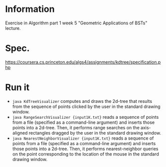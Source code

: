 # Information
Exercise in Algorithm part 1 week 5 "Geometric Applications of BSTs" lecture.

# Spec.
https://coursera.cs.princeton.edu/algs4/assignments/kdtree/specification.php

# Run it
- `java KdTreeVisualizer` computes and draws the 2d-tree that results from the sequence of points clicked by the user in the standard drawing window.
- `java RangeSearchVisualizer {input1K.txt}` reads a sequence of points from a file (specified as a command-line argument) and inserts those points into a 2d-tree. Then, it performs range searches on the axis-aligned rectangles dragged by the user in the standard drawing window.
- `java NearestNeighborVisualizer {input1K.txt}` reads a sequence of points from a file (specified as a command-line argument) and inserts those points into a 2d-tree. Then, it performs nearest-neighbor queries on the point corresponding to the location of the mouse in the standard drawing window.
